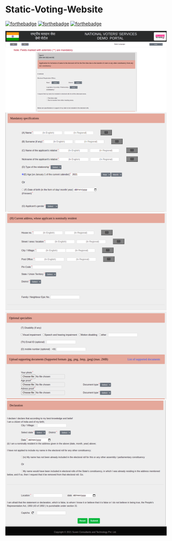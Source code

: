 # Static-Voting-Website
[![forthebadge](https://forthebadge.com/images/badges/uses-js.svg)](https://forthebadge.com)
[![forthebadge](https://forthebadge.com/images/badges/uses-html.svg)](https://forthebadge.com)
[![forthebadge](https://forthebadge.com/images/badges/uses-css.svg)](https://forthebadge.com)

![main](https://github.com/Ritu0330/Static-Voting-Website/blob/main/pics/one.png)
![Two](https://github.com/Ritu0330/Static-Voting-Website/blob/main/pics/two.png)
![Two](https://github.com/Ritu0330/Static-Voting-Website/blob/main/pics/three.png)
![Two](https://github.com/Ritu0330/Static-Voting-Website/blob/main/pics/four.png)
![Two](https://github.com/Ritu0330/Static-Voting-Website/blob/main/pics/five.png)
